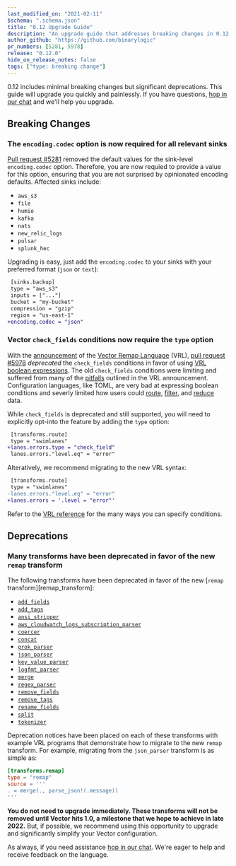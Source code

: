 ```yaml
---
last_modified_on: "2021-02-11"
$schema: ".schema.json"
title: "0.12 Upgrade Guide"
description: "An upgrade guide that addresses breaking changes in 0.12.0"
author_github: "https://github.com/binarylogic"
pr_numbers: [5281, 5978]
release: "0.12.0"
hide_on_release_notes: false
tags: ["type: breaking change"]
---
```


0.12 includes minimal breaking changes but significant deprecations. This guide will upgrade you quickly and
painlessly. If you have questions, [hop in our chat][chat] and we'll help you upgrade.

## Breaking Changes

### The `encoding.codec` option is now required for all relevant sinks

[Pull request #5281][pr_5281] removed the default values for the sink-level `encoding.codec` option. Therefore, you are
now requied to provide a value for this option, ensuring that you are not surprised by opinionated encoding defaults.
Affected sinks include:

* `aws_s3`
* `file`
* `humio`
* `kafka`
* `nats`
* `new_relic_logs`
* `pulsar`
* `splunk_hec`

Upgrading is easy, just add the `encoding.codec` to your sinks with your preferred format (`json` or `text`):

```diff
 [sinks.backup]
 type = "aws_s3"
 inputs = ["..."]
 bucket = "my-bucket"
 compression = "gzip"
 region = "us-east-1"
+encoding.codec = "json"
```

### Vector `check_fields` conditions now require the `type` option

With the [announcement][vrl_announcement] of the [Vector Remap Language][vrl] (VRL), [pull request #5978][pr_5978]
_deprecated_ the `check_fields` conditions in favor of using [VRL boolean expressions][vrl_boolean_expression]. The old
`check_fields` conditions were limiting and suffered from many of the [pitfalls][config_synytax_pitfalls] outlined in
the VRL announcement. Configuration languages, like TOML, are very bad at expressing boolean conditions and severly
limited how users could [route][route_transform], [filter][filter_transform], and [reduce][reduce_transform] data.

While `check_fields` is deprecated and still supported, you will need to explicitly opt-into the feature by adding the
`type` option:

```diff
 [transforms.route]
 type = "swimlanes"
+lanes.errors.type = "check_field"
 lanes.errors."level.eq" = "error"
```

Alteratively, we recommend migrating to the new VRL syntax:

```diff
 [transforms.route]
 type = "swimlanes"
-lanes.errors."level.eq" = "error"
+lanes.errors = '.level = "error"'
```

Refer to the [VRL reference][vrl_reference] for the many ways you can specify conditions.

## Deprecations

### Many transforms have been deprecated in favor of the new `remap` transform

The following transforms have been deprecated in favor of the new [`remap` transform][remap_transform]:

* [`add_fields`][add_fields_transform]
* [`add_tags`][add_tags_transform]
* [`ansi_stripper`][ansi_stripper_transform]
* [`aws_cloudwatch_logs_subscription_parser`][aws_cloudwatch_logs_subscription_parser_transform]
* [`coercer`][coercer_transform]
* [`concat`][concat_transform]
* [`grok_parser`][grok_parser_transform]
* [`json_parser`][json_parser_transform]
* [`key_value_parser`][key_value_parser_transform]
* [`logfmt_parser`][logfmt_parser_transform]
* [`merge`][merge_transform]
* [`regex_parser`][regex_parser_transform]
* [`remove_fields`][remove_fields_transform]
* [`remove_tags`][remove_tags_transform]
* [`rename_fields`][rename_fields_transform]
* [`split`][split_transform]
* [`tokenizer`][tokenizer_transform]

Deprecation notices have been placed on each of these transforms with example VRL programs that demonstrate how to
migrate to the new `remap` transform. For example, migrating from the `json_parser` transform is as simple as:

```toml
[transforms.remap]
type = "remap"
source = '''
. = merge(., parse_json!(.message))
'''
```

**You do not need to upgrade immediately. These transforms will not be removed until Vector hits 1.0, a milestone that
we hope to achieve in late 2022.** But, if possible, we recommend using this opportunity to upgrade and significantly
simplify your Vector configuration.

As always, if you need assistance [hop in our chat][chat]. We're eager to help and receive feedback on the language.

[add_fields_transform]: a
[add_tags_transform]: a
[ansi_stripper_transform]: a
[aws_cloudwatch_logs_subscription_parser_transform]: a
[chat]: a
[coercer_transform]: a
[concat_transform]: a
[config_synytax_pitfalls]: a
[grok_parser_transform]: a
[json_parser_transform]: a
[key_value_parser_transform]: a
[logfmt_parser_transform]: a
[merge_transform]: a
[pr_5281]: a
[pr_5978]: a
[filter_transform]: a
[reduce_transform]: a
[regex_parser_transform]: a
[remove_fields_transform]: a
[remove_tags_transform]: a
[rename_fields_transform]: a
[route_transform]: a
[split_transform]: a
[tokenizer_transform]: a
[vrl]: a
[vrl_announcement]: a
[vrl_boolean_expression]: a
[vrl_reference]: a
